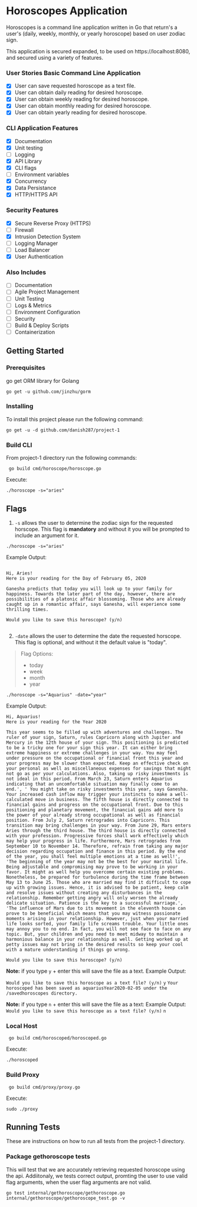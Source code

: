 # Horoscopes Application
Horoscopes is a command line application written in Go that return's a user's (daily, weekly, monthly, or yearly horoscope) based on user zodiac sign. 

This application is secured expanded, to be used on https://localhost:8080, and secured using a variety of features.

### User Stories Basic Command Line Application
- [X] User can save requested horoscope as a text file.
- [X] User can obtain daily reading for desired horoscope. 
- [X] User can obtain weekly reading for desired horoscope. 
- [X] User can obtain monthly reading for desired horoscope. 
- [X] User can obtain yearly reading for desired horoscope. 

### CLI Application Features 
- [X] Documentation
- [X] Unit testing
- [ ] Logging
- [X] API Library
- [X] CLI flags
- [ ] Environment variables
- [X] Concurrency
- [X] Data Persistance
- [X] HTTP/HTTPS API

### Security Features
- [X] Secure Reverse Proxy (HTTPS)
- [ ] Firewall
- [X] Intrusion Detection System
- [ ] Logging Manager
- [ ] Load Balancer
- [X] User Authentication 

### Also Includes
- [ ] Documentation
- [ ] Agile Project Management
- [ ] Unit Testing
- [ ] Logs & Metrics
- [ ] Environment Configuration
- [ ] Security
- [ ] Build & Deploy Scripts
- [ ] Containerization

## Getting Started

### Prerequisites

go get ORM library for Golang
```
go get -u github.com/jinzhu/gorm

```

### Installing 

 To install this project please run the following command:
 
 ```
 go get -u -d github.com/danish287/project-1

```
### Build CLI

From project-1 directory run the following commands:

```
 go build cmd/horoscope/horoscope.go

```
Execute:
```
./horoscope -s="aries"

```

## Flags 

1. ``` -s ``` allows the user to determine the zodiac sign for the requested horscope. This flag is **mandatory** and without it you will be prompted to include an argument for it.

 ```
./horoscope -s="aries" 

```
 Example Output:
 ```

Hi, Aries!
Here is your reading for the Day of February 05, 2020

Ganesha predicts that today you will look up to your family for happiness. Towards the later part of the day, however, there are possibilities of a platonic affair blossoming. Those who are already caught up in a romantic affair, says Ganesha, will experience some thrilling times.

Would you like to save this horoscope? (y/n)


```


2. ``` -date ``` allows the user to determine the date the requested horscope. This flag is optional, and without it the default value is "today". 
> Flag Options:
> - today
> - week
> - month
> - year

 
 ```
 ./horoscope -s="Aquarius" -date="year"

```

Example Output:
```
Hi, Aquarius!
Here is your reading for the Year 2020

This year seems to be filled up with adventures and challenges. The ruler of your sign, Saturn, rules Capricorn along with Jupiter and Mercury in the 12th house of your sign. This positioning is predicted to be a tricky one for your sign this year. It can either bring extreme happiness or extreme challenges in your way. You may feel under pressure on the occupational or financial front this year and your progress may be slower than expected. Keep an effective check on your personal as well as miscellaneous expenses for savings that might not go as per your calculations. Also, taking up risky investments is not ideal in this period. From March 23, Saturn enters Aquarius indicating that an uncomfortable situation may finally come to an end.', ' You might take on risky investments this year, says Ganesha. Your increased cash inflow may trigger your instincts to make a well-calculated move in business. The fifth house is directly connected to financial gains and progress on the occupational front. Due to this positioning and planetary movement, the financial gains add more to the power of your already strong occupational as well as financial position. From July 2, Saturn retrogrades into Capricorn. This transition may bring challenges in your way. From June 29, Mars enters Aries through the third house. The third house is directly connected with your profession. Progressive forces shall work effectively which may help your progress in life. Furthermore, Mars retrogrades from September 10 to November 14. Therefore, refrain from taking any major decision regarding occupation and finance in this period. By the end of the year, you shall feel multiple emotions at a time as well!', 'The beginning of the year may not be the best for your marital life. Being adjustable and compromising may prove to be working in your favor. It might as well help you overcome certain existing problems. Nonetheless, be prepared for turbulence during the time frame between May 13 to June 25. Those who are married may find it difficult to cope up with growing issues. Hence, it is advised to be patient, keep calm and resolve issues without creating any disturbances in the relationship. Remember getting angry will only worsen the already delicate situation. Patience is the key to a successful marriage.', 'The influence of Mars due to its movement in the eleventh house can prove to be beneficial which means that you may witness passionate moments arising in your relationship. However, just when your married life looks sorted, your family life screams trouble. Your little ones may annoy you to no end. In fact, you will not see face to face on any topic. But, your children and you need to meet midway to maintain a harmonious balance in your relationship as well. Getting worked up at petty issues may not bring in the desired results so keep your cool with a mature understanding if things go wrong.

Would you like to save this horoscope? (y/n)

```

**Note:** if you type ```y``` + enter this will save the file as a text.
Example Output:

``` Would you like to save this horoscope as a text file? (y/n) ``` 
``` y ``` 
```Your horoscoped has been saved as aquariusYear2020-02-05 under the /savedhoroscopes directory.```  

**Note:** if you type ```n``` + enter this will save the file as a text:
Example Output:
``` Would you like to save this horoscope as a text file? (y/n) ``` 
``` n ``` 

### Local Host

```
 go build cmd/horoscoped/horoscoped.go

```
Execute:
```
./horoscoped

```

### Build Proxy

```
 go build cmd/proxy/proxy.go

```
Execute:
```
sudo ./proxy

```

## Running Tests

These are instructions on how to run all tests from the project-1 directory.

### Package gethoroscope tests

This will test that we are accurately retrieving requested horoscope using the api. Addiitonaly, we tests correct output, promting the user to use valid flag arguments, when the user flag arguments are not valid. 

```
go test internal/gethoroscope/gethoroscope.go  internal/gethoroscope/gethoroscope_test.go -v

```



